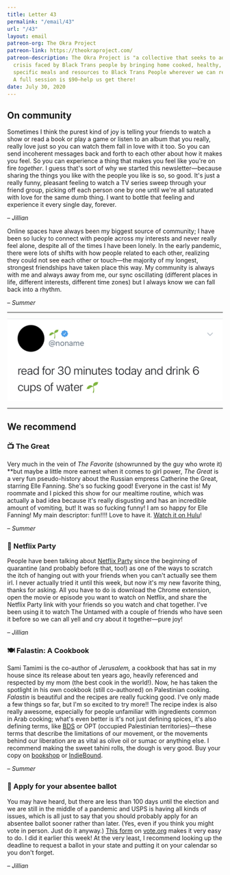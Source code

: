 ```yaml
---
title: Letter 43
permalink: "/email/43"
url: "/43"
layout: email
patreon-org: The Okra Project
patreon-link: https://theokraproject.com/
patreon-description: The Okra Project is "a collective that seeks to address the global
  crisis faced by Black Trans people by bringing home cooked, healthy, and culturally
  specific meals and resources to Black Trans People wherever we can reach them."
  A full session is $90—help us get there!
date: July 30, 2020
---
```


## On community

Sometimes I think the purest kind of joy is telling your friends to watch a show or read a book or play a game or listen to an album that you really, really love just so you can watch them fall in love with it too. So you can send incoherent messages back and forth to each other about how it makes you feel. So you can experience a thing that makes you feel like you're on fire *together*. I guess that's sort of why we started this newsletter—because sharing the things you like with the people you like is so, so good. It's just a really funny, pleasant feeling to watch a TV series sweep through your friend group, picking off each person one by one until we're all saturated with love for the same dumb thing. I want to bottle that feeling and experience it every single day, forever.

– *Jillian*

Online spaces have always been my biggest source of community; I have been so lucky to connect with people across my interests and never really feel alone, despite all of the times I have been lonely. In the early pandemic, there were lots of shifts with how people related to each other, realizing they could not see each other or touch—the majority of my longest, strongest friendships have taken place this way. My community is always with me and always away from me, our sync oscillating (different places in life, different interests, different time zones) but I always know we can fall back into a rhythm.

– *Summer*

<hr>

<a href="https://twitter.com/noname/status/1288493566377881600">
  <img src="/assets/images/tweets/43.jpeg" class="tweet">
</a>

<hr>

## We recommend

### 📺 The Great

Very much in the vein of *The Favorite* (showrunned by the guy who wrote it) **but maybe a little more earnest when it comes to girl power, *The Great* is a very fun pseudo-history about the Russian empress Catherine the Great, starring Elle Fanning. She's so fucking good! Everyone in the cast is! My roommate and I picked this show for our mealtime routine, which was actually a bad idea because it's really disgusting and has an incredible amount of vomiting, but! It was so fucking funny! I am so happy for Elle Fanning! My main descriptor: fun!!!! Love to have it. [Watch it on Hulu](https://www.hulu.com/series/the-great-238db0d4-c476-47ed-9bee-d326fd302f7d)!

– *Summer*

### 📱 Netflix Party

People have been talking about [Netflix Party](https://www.netflixparty.com) since the beginning of quarantine (and probably before that, too!) as one of the ways to scratch the itch of hanging out with your friends when you can't actually see them irl. I never actually tried it until this week, but now it's my new favorite thing, thanks for asking. All you have to do is download the Chrome extension, open the movie or episode you want to watch on Netflix, and share the Netflix Party link with your friends so you watch and chat together. I've been using it to watch The Untamed with a couple of friends who have seen it before so we can all yell and cry about it together—pure joy!

– *Jillian*

### 🍽️ Falastin: A Cookbook

Sami Tamimi is the co-author of *Jerusalem,* a cookbook that has sat in my house since its release about ten years ago, heavily referenced and respected by my mom (the best cook in the world!). Now, he has taken the spotlight in his own cookbook (still co-authored) on Palestinian cooking. *Falastin* is beautiful and the recipes are really fucking good. I've only made a few things so far, but I'm so excited to try more!! The recipe index is also really awesome, especially for people unfamiliar with ingredients common in Arab cooking; what's even better is it's not just defining spices, it's also defining terms, like [BDS](https://bdsmovement.net/what-is-bds) or OPT (occupied Palestinian territories)—these terms that describe the limitations of our movement, or the movements behind our liberation are as vital as olive oil or sumac or anything else. I recommend making the sweet tahini rolls, the dough is very good. Buy your copy on [bookshop](https://bookshop.org/books/falastin-a-cookbook/9780399581731) or [IndieBound](https://www.indiebound.org/book/9780399581731).

– *Summer*

### 🔗 Apply for your absentee ballot

You may have heard, but there are less than 100 days until the election and we are still in the middle of a pandemic and USPS is having all kinds of issues, which is all just to say that you should probably apply for an absentee ballot sooner rather than later. (Yes, even if you think you might vote in person. Just do it anyway.) [This form](https://www.vote.org/absentee-ballot/) on [vote.org](http://vote.org) makes it very easy to do. I did it earlier this week! At the very least, I recommend looking up the deadline to request a ballot in your state and putting it on your calendar so you don't forget.

– *Jillian*
